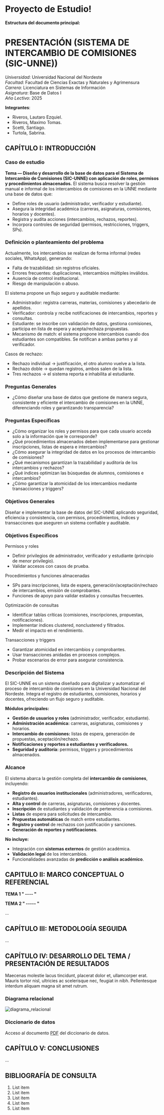# Proyecto de Estudio!
    
**Estructura del documento principal:**

# PRESENTACIÓN (SISTEMA DE INTERCAMBIO DE COMISIONES (SIC-UNNE))

*Universidad*: Universidad Nacional del Nordeste  
*Facultad*: Facultad de Ciencias Exactas y Naturales y Agrimensura  
*Carrera*: Licenciatura en Sistemas de Información  
*Asignatura*: Base de Datos I  
*Año Lectivo*: 2025

**Integrantes**:
 - Riveros, Lautaro Ezquiel.
 - Riveros, Maximo Tomas.
 - Scetti, Santiago.
 - Turtola, Sabrina.


## CAPÍTULO I: INTRODUCCIÓN

### Caso de estudio

**Tema — Diseño y desarrollo de la base de datos para el Sistema de Intercambio de Comisiones (SIC-UNNE) con aplicación de roles, permisos y procedimientos almacenados.**
El sistema busca resolver la gestión manual e informal de los intercambios de comisiones en la UNNE mediante una base de datos que:

- Define roles de usuario (administrador, verificador y estudiante).
- Asegura la integridad académica (carreras, asignaturas, comisiones, horarios y docentes).
- Registra y audita acciones (intercambios, rechazos, reportes).
- Incorpora controles de seguridad (permisos, restricciones, triggers, SPs).

### Definición o planteamiento del problema

Actualmente, los intercambios se realizan de forma informal (redes sociales, WhatsApp), generando:

- Falta de trazabilidad: sin registros oficiales.
- Errores frecuentes: duplicaciones, intercambios múltiples inválidos.
- Ausencia de control institucional.
- Riesgo de manipulación o abuso.

El sistema propone un flujo seguro y auditable mediante:

- Administrador: registra carreras, materias, comisiones y abecedario de apellidos.
- Verificador: controla y recibe notificaciones de intercambios, reportes y consultas.
- Estudiante: se inscribe con validación de datos, gestiona comisiones, participa en lista de espera y acepta/rechaza propuestas.
- Mecanismo de match: el sistema propone intercambios cuando dos estudiantes son compatibles. Se notifican a ambas partes y al verificador.

Casos de rechazo:

- Rechazo individual → justificación, el otro alumno vuelve a la lista.
- Rechazo doble → quedan registros, ambos salen de la lista.
- Tres rechazos → el sistema reporta e inhabilita al estudiante.

### Preguntas Generales
- ¿Cómo diseñar una base de datos que gestione de manera segura, consistente y eficiente el intercambio de comisiones en la UNNE, diferenciando roles y garantizando transparencia?

### Preguntas Específicas

- ¿Cómo organizar los roles y permisos para que cada usuario acceda solo a la información que le corresponde?
- ¿Qué procedimientos almacenados deben implementarse para gestionar inscripciones, listas de espera e intercambios?
- ¿Cómo asegurar la integridad de datos en los procesos de intercambio de comisiones?
- ¿Qué mecanismos garantizan la trazabilidad y auditoría de los intercambios y rechazos?
- ¿Qué índices optimizan las búsquedas de alumnos, comisiones e intercambios?
- ¿Cómo garantizar la atomicidad de los intercambios mediante transacciones y triggers?

### Objetivos Generales

Diseñar e implementar la base de datos del SIC-UNNE aplicando seguridad, eficiencia y consistencia, con permisos, procedimientos, índices y transacciones que aseguren un sistema confiable y auditable.

### Objetivos Específicos

Permisos y roles

 - Definir privilegios de administrador, verificador y estudiante (principio de menor privilegio).
 - Validar accesos con casos de prueba.

Procedimientos y funciones almacenadas

- SPs para inscripciones, lista de espera, generación/aceptación/rechazo de intercambios, emisión de comprobantes.
- Funciones de apoyo para validar estados y consultas frecuentes.

Optimización de consultas

- Identificar tablas críticas (comisiones, inscripciones, propuestas, notificaciones).
- Implementar índices clustered, nonclustered y filtrados.
- Medir el impacto en el rendimiento.

Transacciones y triggers

- Garantizar atomicidad en intercambios y comprobantes.
- Usar transacciones anidadas en procesos complejos.
- Probar escenarios de error para asegurar consistencia.

### Descripción del Sistema

El SIC-UNNE es un sistema diseñado para digitalizar y automatizar el proceso de intercambio de comisiones en la Universidad Nacional del Nordeste.
Integra el registro de estudiantes, comisiones, horarios y docentes, ofreciendo un flujo seguro y auditable.

**Módulos principales:**

- **Gestión de usuarios y roles** (administrador, verificador, estudiante).
- **Administración académica:** carreras, asignaturas, comisiones y horarios.
- **Intercambio de comisiones:** listas de espera, generación de propuestas, aceptación/rechazo.
- **Notificaciones y reportes a estudiantes y verificadores.**
- **Seguridad y auditoría:** permisos, triggers y procedimientos almacenados.

### Alcance

El sistema abarca la gestión completa del **intercambio de comisiones**, incluyendo:

- **Registro de usuarios institucionales** (administradores, verificadores, estudiantes).
- **Alta y control** de carreras, asignaturas, comisiones y docentes.
- **Inscripción** de estudiantes y validación de pertenencia a comisiones.
- **Listas** de espera para solicitudes de intercambio.
- **Propuestas automáticas** de match entre estudiantes.
- **Registro y control** de rechazos con justificación y sanciones.
- **Generación de reportes y notificaciones**.

**No incluye:**

- Integración con **sistemas externos** de gestión académica.
- **Validación legal** de los intercambios.
- Funcionalidades avanzadas de **predicción o análisis académico**.

## CAPITULO II: MARCO CONCEPTUAL O REFERENCIAL

**TEMA 1 " ---- "** 

**TEMA 2 " ----- "** 

...

## CAPÍTULO III: METODOLOGÍA SEGUIDA 

...


## CAPÍTULO IV: DESARROLLO DEL TEMA / PRESENTACIÓN DE RESULTADOS 

Maecenas molestie lacus tincidunt, placerat dolor et, ullamcorper erat. Mauris tortor nisl, ultricies ac scelerisque nec, feugiat in nibh. Pellentesque interdum aliquam magna sit amet rutrum. 

### Diagrama relacional
![diagrama_relacional](https://github.com/dovillegas/basesdatos_proyecto_estudio/blob/main/doc/image_relational.png)

### Diccionario de datos

Acceso al documento [PDF](doc/diccionario_datos.pdf) del diccionario de datos.


## CAPÍTULO V: CONCLUSIONES

...


## BIBLIOGRAFÍA DE CONSULTA

 1. List item
 2. List item
 3. List item
 4. List item
 5. List item
